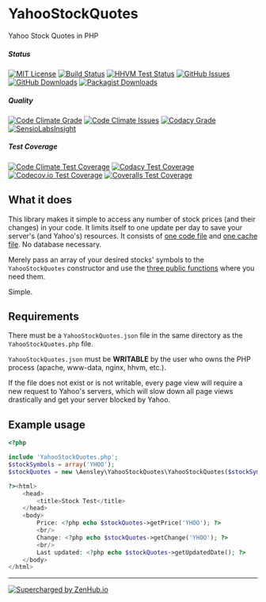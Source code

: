 # YahooStockQuotes
Yahoo Stock Quotes in PHP

##### Status
[![MIT License](https://img.shields.io/badge/license-MIT-blue.svg)](https://github.com/aensley/YahooStockQuotes/blob/master/LICENSE) [![Build Status](https://travis-ci.org/aensley/YahooStockQuotes.svg)](https://travis-ci.org/aensley/YahooStockQuotes) [![HHVM Test Status](https://img.shields.io/hhvm/aensley/yahoo-stock-quotes.svg)](http://hhvm.h4cc.de/package/aensley/yahoo-stock-quotes) [![GitHub Issues](https://img.shields.io/github/issues-raw/aensley/YahooStockQuotes.svg)](https://github.com/aensley/YahooStockQuotes/issues) [![GitHub Downloads](https://img.shields.io/github/downloads/aensley/YahooStockQuotes/total.svg)](https://github.com/aensley/YahooStockQuotes/releases) [![Packagist Downloads](https://img.shields.io/packagist/dt/aensley/yahoo-stock-quotes.svg)](https://packagist.org/packages/aensley/yahoo-stock-quotes)

##### Quality
[![Code Climate Grade](https://codeclimate.com/github/aensley/YahooStockQuotes/badges/gpa.svg)](https://codeclimate.com/github/aensley/YahooStockQuotes) [![Code Climate Issues](https://img.shields.io/codeclimate/issues/github/aensley/YahooStockQuotes.svg)](https://codeclimate.com/github/aensley/YahooStockQuotes) [![Codacy Grade](https://api.codacy.com/project/badge/grade/753efb995ff64b9087cf2e4952e91038)](https://www.codacy.com/app/awensley/YahooStockQuotes) [![SensioLabsInsight](https://img.shields.io/sensiolabs/i/bc0dd7ac-b413-44a3-bcb4-55e2ab1808d9.svg)](https://insight.sensiolabs.com/projects/bc0dd7ac-b413-44a3-bcb4-55e2ab1808d9)

##### Test Coverage
[![Code Climate Test Coverage](https://codeclimate.com/github/aensley/YahooStockQuotes/badges/coverage.svg)](https://codeclimate.com/github/aensley/YahooStockQuotes/coverage) [![Codacy Test Coverage](https://api.codacy.com/project/badge/coverage/753efb995ff64b9087cf2e4952e91038)](https://www.codacy.com/app/awensley/YahooStockQuotes) [![Codecov.io Test Coverage](https://codecov.io/github/aensley/YahooStockQuotes/coverage.svg?branch=master)](https://codecov.io/github/aensley/YahooStockQuotes?branch=master) [![Coveralls Test Coverage](https://coveralls.io/repos/github/aensley/YahooStockQuotes/badge.svg?branch=master)](https://coveralls.io/github/aensley/YahooStockQuotes?branch=master)


## What it does

This library makes it simple to access any number of stock prices (and their changes) in your code. It limits itself to one update per day to save your server's (and Yahoo's) resources. It consists of [one code file](https://github.com/aensley/YahooStockQuotes/blob/master/src/Aensley/YahooStockQuotes/YahooStockQuotes.php) and [one cache file](https://github.com/aensley/YahooStockQuotes/blob/master/src/Aensley/YahooStockQuotes/YahooStockQuotes.json). No database necessary.

Merely pass an array of your desired stocks' symbols to the `YahooStockQuotes` constructor and use the [three public functions](#example-usage) where you need them.

Simple.


## Requirements

There must be a `YahooStockQuotes.json` file in the same directory as the `YahooStockQuotes.php` file. 

`YahooStockQuotes.json` must be **WRITABLE** by the user who owns the PHP process (apache, www-data, nginx, hhvm, etc.).

If the file does not exist or is not writable, every page view will require a new request to Yahoo's servers, which will slow down all page views drastically and get your server blocked by Yahoo.


## Example usage

```php
<?php

include 'YahooStockQuotes.php';
$stockSymbols = array('YHOO');
$stockQuotes = new \Aensley\YahooStockQuotes\YahooStockQuotes($stockSymbols);

?><html>
	<head>
		<title>Stock Test</title>
	</head>
	<body>
		Price: <?php echo $stockQuotes->getPrice('YHOO'); ?>
		<br/>
		Change: <?php echo $stockQuotes->getChange('YHOO'); ?>
		<br/>
		Last updated: <?php echo $stockQuotes->getUpdatedDate(); ?>
	</body>
</html>
```

----

[![Supercharged by ZenHub.io](https://raw.githubusercontent.com/ZenHubIO/support/master/zenhub-badge.png)](https://zenhub.io)
